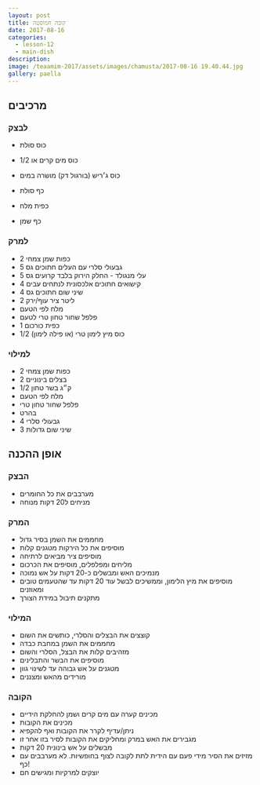 ```yaml
---
layout: post
title: קובה חמוסטה
date: 2017-08-16
categories:
  - lesson-12
  - main-dish
description: 
image: /teaamim-2017/assets/images/chamusta/2017-08-16 19.40.44.jpg
gallery: paella
---
```


## מרכיבים

### לבצק 
- כוס סולת
- 1/2 כוס מים קרים
או
- כוס ג׳ריש (בורגול דק) מושרה במים
- כף סולת

- כפית מלח
- כף שמן

### למרק 
- 2 כפות שמן צמחי
- 5 גבעולי סלרי עם העלים חתוכים גס
- 5 עלי מנגולד - החלק הירוק בלבד קרועים גס
- 4 קישואים חתוכים אלכסונית לנתחים עבים
- 4 שיני שום חתוכים גס
- 2 ליטר ציר עוף/ירק
- מלח לפי הטעם
- פלפל שחור טחון טרי לטעם
- 1 כפית כורכום
- 1/2 כוס מיץ לימון טרי (או פילה לימון)

### למילוי 
- 2 כפות שמן צמחי
- 2 בצלים בינוניים
- 1/2 ק״ג בשר טחון
- מלח לפי הטעם
- פלפל שחור טחון טרי
- בהרט
- 4 גבעולי סלרי
- 3 שיני שום גדולות

## אופן ההכנה

### הבצק 
- מערבבים את כל החומרים
- מניחים ל20 דקות מנוחה

### המרק 
- מחממים את השמן בסיר גדול
- מוסיפים את כל הירקות מטגנים קלות
- מוסיפים ציר מביאים לרתיחה
- מליחים ומפלפלים, מוסיפים את הכרכום
- מנמיכים האש ומבשלים כ-20 דקות על אש נמוכה
- מוסיפים את מיץ הלימון, וממשיכים לבשל עוד 20 דקות עד שהטעמים טובים ומאוזנים
- מתקנים תיבול במידת הצורך

### המילוי 
- קוצצים את הבצלים והסלרי, כותשים את השום
- מחממים את השמן במחבת כבדה
- מזהיבים קלות את הבצל, הסלרי והשום
- מוסיפים את הבשר והתבלינים
- מטגנים על אש גבוהה עד לשינוי גוון
- מורידים מהאש ומצננים

### הקובה 

- מכינים קערה עם מים קרים ושמן להחלקת הידיים
- מכינים את הקובות
- ניתן/עדיף לקרר את הקובות ואף להקפיא
- מגבירים את האש במרק ומחליקים את הקובות לסיר בזו אחר זו
- מבשלים על אש בינונית 20 דקות
- מזיזים את הסיר מידי פעם עם הידית לתת לקובה לצוף בחופשיות. לא מערבבים עם כף!
- יוצקים למרקיות ומגישים חם
 
